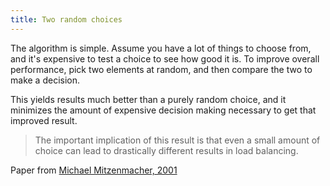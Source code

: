 ```yaml
---
title: Two random choices
---
```

The algorithm is simple. Assume you have a lot of things
to choose from, and it's expensive to test a choice
to see how good it is. To improve overall performance,
pick two elements at random, and then compare the two
to make a decision.

This yields results much better than a purely random choice,
and it minimizes the amount of expensive decision making
necessary to get that improved result.

> The important implication of this result is that even a small
amount of choice can lead to drastically different results in load
balancing.

Paper from
[Michael Mitzenmacher, 2001](http://www.eecs.harvard.edu/~michaelm/postscripts/handbook2001.pdf)
